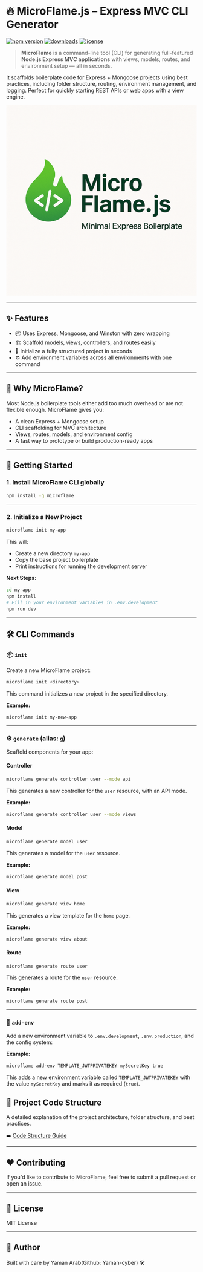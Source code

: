 # 🔥 MicroFlame.js – Express MVC CLI Generator

[![npm version](https://img.shields.io/npm/v/microflame)](https://www.npmjs.com/package/microflame)
[![downloads](https://img.shields.io/npm/dt/microflame)](https://www.npmjs.com/package/microflame)
[![license](https://img.shields.io/npm/l/microflame)](LICENSE)

> **MicroFlame** is a command-line tool (CLI) for generating full-featured **Node.js Express MVC applications** with views, models, routes, and environment setup — all in seconds.

It scaffolds boilerplate code for Express + Mongoose projects using best practices, including folder structure, routing, environment management, and logging. Perfect for quickly starting REST APIs or web apps with a view engine.

![MicroFlame Logo](./assets/logo.png)

---

## ✨ Features

- 📦 Uses Express, Mongoose, and Winston with zero wrapping
- 🏗️ Scaffold models, views, controllers, and routes easily
- 🚀 Initialize a fully structured project in seconds
- ⚙️ Add environment variables across all environments with one command

---

## 🤔 Why MicroFlame?

Most Node.js boilerplate tools either add too much overhead or are not flexible enough. MicroFlame gives you:

- A clean Express + Mongoose setup
- CLI scaffolding for MVC architecture
- Views, routes, models, and environment config
- A fast way to prototype or build production-ready apps

---

## 🚀 Getting Started

### 1. Install MicroFlame CLI globally

```bash
npm install -g microflame
```

---

### 2. Initialize a New Project

```bash
microflame init my-app
```

This will:

- Create a new directory `my-app`
- Copy the base project boilerplate
- Print instructions for running the development server

**Next Steps:**

```bash
cd my-app
npm install
# Fill in your environment variables in .env.development
npm run dev
```

---

## 🛠️ CLI Commands

### 📦 `init`

Create a new MicroFlame project:

```bash
microflame init <directory>
```

This command initializes a new project in the specified directory.

**Example:**

```bash
microflame init my-new-app
```

---

### ⚙️ `generate` (alias: `g`)

Scaffold components for your app:

#### Controller

```bash
microflame generate controller user --mode api
```

This generates a new controller for the `user` resource, with an API mode.

**Example:**

```bash
microflame generate controller user --mode views
```

#### Model

```bash
microflame generate model user
```

This generates a model for the `user` resource.

**Example:**

```bash
microflame generate model post
```

#### View

```bash
microflame generate view home
```

This generates a view template for the `home` page.

**Example:**

```bash
microflame generate view about
```

#### Route

```bash
microflame generate route user
```

This generates a route for the `user` resource.

**Example:**

```bash
microflame generate route post
```

---

### 🔐 `add-env`

Add a new environment variable to `.env.development`, `.env.production`, and the config system:

**Example:**

```bash
microflame add-env TEMPLATE_JWTPRIVATEKEY mySecretKey true
```

This adds a new environment variable called `TEMPLATE_JWTPRIVATEKEY` with the value `mySecretKey` and marks it as required (`true`).

## 📁 Project Code Structure

A detailed explanation of the project architecture, folder structure, and best practices.

➡️ [Code Structure Guide](./docs/code-structure.md)

---

## ❤️ Contributing

If you'd like to contribute to MicroFlame, feel free to submit a pull request or open an issue.

---

## 📃 License

MIT License

---

## 🧯 Author

Built with care by Yaman Arab(Github: Yaman-cyber) 🛠️
